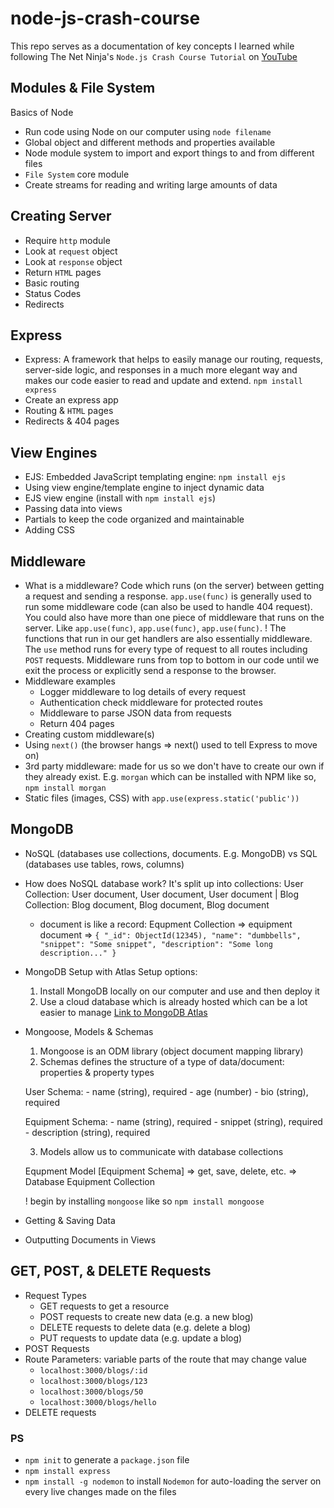 # node-js-crash-course
This repo serves as a documentation of key concepts I learned while following The Net Ninja's `Node.js Crash Course Tutorial` on [YouTube](https://www.youtube.com/watch?v=zb3Qk8SG5Ms&list=PL4cUxeGkcC9jsz4LDYc6kv3ymONOKxwBU)
## Modules & File System

Basics of Node

* Run code using Node on our computer using `node filename`
* Global object and different methods and properties available
* Node module system to import and export things to and from different files
* `File System` core module
* Create streams for reading and writing large amounts of data

## Creating Server

* Require `http` module
* Look at `request` object
* Look at `response` object
* Return `HTML` pages
* Basic routing
* Status Codes
* Redirects

## Express

* Express: A framework that helps to easily manage our routing, requests, server-side logic, and responses in a much more elegant way and makes our code easier to read and update and extend. `npm install express`
* Create an express app
* Routing & `HTML` pages
* Redirects & 404 pages

## View Engines

* EJS: Embedded JavaScript templating engine: `npm install ejs`
* Using view engine/template engine to inject dynamic data
* EJS view engine (install with `npm install ejs`)
* Passing data into views
* Partials to keep the code organized and maintainable 
* Adding CSS

## Middleware

* What is a middleware? Code which runs (on the server) between getting a request and sending a response. `app.use(func)` is generally used to run some middleware code (can also be used to handle 404 request). You could also have more than one piece of middleware that runs on the server. Like `app.use(func)`, `app.use(func)`, `app.use(func)`. ! The functions that run in our get handlers are also essentially middleware. The `use` method runs for every type of request to all routes including `POST` requests. Middleware runs from top to bottom in our code until we exit the process or explicitly send a response to the browser.
* Middleware examples
    * Logger middleware to log details of every request
    * Authentication check middleware for protected routes
    * Middleware to parse JSON data from requests
    * Return 404 pages
* Creating custom middleware(s)
* Using `next()` (the browser hangs => next() used to tell Express to move on)
* 3rd party middleware: made for us so we don't have to create our own if they already exist. E.g. `morgan` which can be installed with NPM like so,
`npm install morgan`
* Static files (images, CSS) with `app.use(express.static('public'))`

## MongoDB
* NoSQL (databases use collections, documents. E.g. MongoDB) vs SQL (databases use tables, rows, columns)
* How does NoSQL database work? It's split up into collections: User Collection: User document, User document, User document | Blog Collection: Blog document, Blog document, Blog document
    * document is like a record: Equpment Collection => equipment document => `{
        "_id": ObjectId(12345),
        "name": "dumbbells",
        "snippet": "Some snippet",
        "description": "Some long description..."
    }`
* MongoDB Setup with Atlas
    Setup options:
    1. Install MongoDB locally on our computer and use and then deploy it
    2. Use a cloud database which is already hosted which can be a lot easier to manage [Link to MongoDB Atlas](https://www.mongodb.com/atlas/database) 
* Mongoose, Models & Schemas
    1. Mongoose is an ODM library (object document mapping library)
    2. Schemas defines the structure of a type of data/document: properties & property types

    User Schema:
        - name (string), required
        - age (number)
        - bio (string), required

    Equipment Schema:
        - name (string), required
        - snippet (string), required
        - description (string), required 

    3. Models allow us to communicate with database collections

    Equpment Model [Equipment Schema] => get, save, delete, etc. => Database Equipment Collection

    ! begin by installing `mongoose` like so `npm install mongoose`
* Getting & Saving Data
* Outputting Documents in Views

## GET, POST, & DELETE Requests
* Request Types
    * GET requests to get a resource
    * POST requests to create new data (e.g. a new blog)
    * DELETE requests to delete data (e.g. delete a blog)
    * PUT requests to update data (e.g. update a blog)
* POST Requests
* Route Parameters: variable parts of the route that may change value
    * `localhost:3000/blogs/:id`
    * `localhost:3000/blogs/123`
    * `localhost:3000/blogs/50`
    * `localhost:3000/blogs/hello`
* DELETE requests


### PS
* `npm init` to generate a `package.json` file
* `npm install express`
* `npm install -g nodemon` to install `Nodemon` for auto-loading the server on every live changes made on the files
